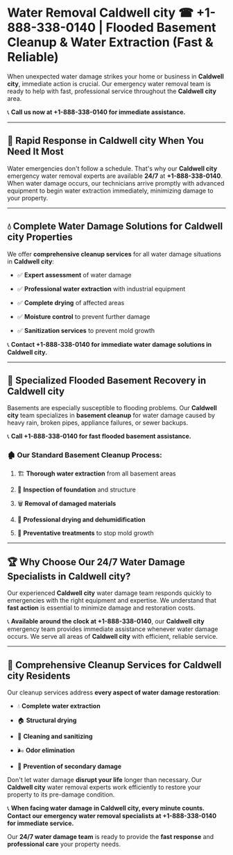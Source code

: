 # Water Removal Caldwell city ☎ +1-888-338-0140 | Flooded Basement Cleanup & Water Extraction (Fast & Reliable)

When unexpected water damage strikes your home or business in **Caldwell city**, immediate action is crucial. Our emergency water removal team is ready to help with fast, professional service throughout the **Caldwell city** area. 

📞 **Call us now at +1-888-338-0140 for immediate assistance.**
---
## 🚀 Rapid Response in Caldwell city When You Need It Most
Water emergencies don't follow a schedule. That's why our **Caldwell city** emergency water removal experts are available **24/7** at **+1-888-338-0140**. When water damage occurs, our technicians arrive promptly with advanced equipment to begin water extraction immediately, minimizing damage to your property.
---
## 💧 Complete Water Damage Solutions for Caldwell city Properties
We offer **comprehensive cleanup services** for all water damage situations in **Caldwell city**:
- ✅ **Expert assessment** of water damage  
- ✅ **Professional water extraction** with industrial equipment  
- ✅ **Complete drying** of affected areas  
- ✅ **Moisture control** to prevent further damage  
- ✅ **Sanitization services** to prevent mold growth  
📞 **Contact +1-888-338-0140 for immediate water damage solutions in Caldwell city.**
---
## 🌊 Specialized Flooded Basement Recovery in Caldwell city
Basements are especially susceptible to flooding problems. Our **Caldwell city** team specializes in **basement cleanup** for water damage caused by heavy rain, broken pipes, appliance failures, or sewer backups. 
📞 **Call +1-888-338-0140 for fast flooded basement assistance.**
### 🏚️ Our Standard Basement Cleanup Process:
1. 🏗️ **Thorough water extraction** from all basement areas  
2. 🔎 **Inspection of foundation** and structure  
3. 🗑️ **Removal of damaged materials**  
4. 💨 **Professional drying and dehumidification**  
5. 🚫 **Preventative treatments** to stop mold growth  
---
## 🏆 Why Choose Our 24/7 Water Damage Specialists in Caldwell city?
Our experienced **Caldwell city** water damage team responds quickly to emergencies with the right equipment and expertise. We understand that **fast action** is essential to minimize damage and restoration costs.
📞 **Available around the clock at +1-888-338-0140**, our **Caldwell city** emergency team provides immediate assistance whenever water damage occurs. We serve all areas of **Caldwell city** with efficient, reliable service.
---
## 🧹 Comprehensive Cleanup Services for Caldwell city Residents
Our cleanup services address **every aspect of water damage restoration**:
- 💧 **Complete water extraction**  
- 🏠 **Structural drying**  
- 🧼 **Cleaning and sanitizing**  
- 🌬️ **Odor elimination**  
- 🚫 **Prevention of secondary damage**  
Don't let water damage **disrupt your life** longer than necessary. Our **Caldwell city** water removal experts work efficiently to restore your property to its pre-damage condition.
📞 **When facing water damage in Caldwell city, every minute counts. Contact our emergency water removal specialists at +1-888-338-0140 for immediate service.**
Our **24/7 water damage team** is ready to provide the **fast response** and **professional care** your property needs.
